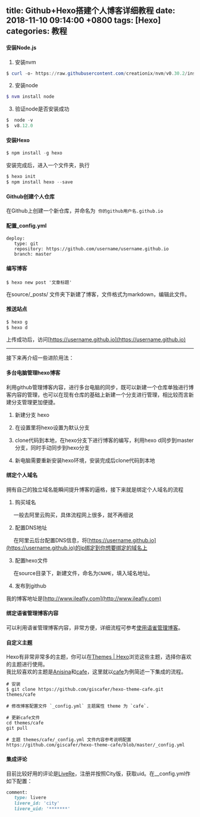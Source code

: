 
title: Github+Hexo搭建个人博客详细教程
date: 2018-11-10 09:14:00 +0800
tags: [Hexo]
categories: 教程
---

<a name="sl6tws"></a>
#### [](#sl6tws)安装Node.js

1. 安装nvm

```powershell
$ curl -o- https://raw.githubusercontent.com/creationix/nvm/v0.30.2/install.sh | bash
```

2. 安装node

```powershell
$ nvm install node
```

3. 验证node是否安装成功

```powershell
$  node -v
$  v8.12.0
```
<a name="t8a8gr"></a>
#### [](#t8a8gr)安装Hexo
```powershell
$ npm install -g hexo
```
安装完成后，进入一个文件夹，执行
```powershell
$ hexo init
$ npm install hexo --save
```
<a name="ua2lyy"></a>
#### [](#ua2lyy)Github创建个人仓库
在Github上创建一个新仓库，并命名为  `你的github用户名.github.io`
<a name="oefdft"></a>
#### [](#oefdft)配置_config.yml
```
deploy:
   type: git
   repository: https://github.com/username/username.github.io
   branch: master
```
<a name="s6t5gs"></a>
#### [](#s6t5gs)编写博客
```
$ hexo new post '文章标题'
```
在source/_posts/ 文件夹下新建了博客，文件格式为markdown，编辑此文件。
<a name="ybauhr"></a>
#### [](#ybauhr)推送站点
```powershell
$ hexo g
$ hexo d
```
上传成功后，访问[https://username.github.io](https://username.github.io)

---

接下来再介绍一些进阶用法：
<a name="padgfi"></a>
#### [](#padgfi)多台电脑管理hexo博客
利用github管理博客内容，进行多台电脑的同步，既可以新建一个仓库单独进行博客内容的管理，也可以在现有仓库的基础上新建一个分支进行管理，相比较而言新建分支管理更加便捷。

1. 新建分支 hexo

2. 在设置里将hexo设置为默认分支

3. clone代码到本地，在hexo分支下进行博客的编写，利用hexo d同步到master分支，同时手动同步到hexo分支

4. 新电脑需要重新安装hexo环境，安装完成后clone代码到本地

<a name="xhgmdd"></a>
#### [](#xhgmdd)绑定个人域名
拥有自己的独立域名能瞬间提升博客的逼格，接下来就是绑定个人域名的流程

1. 购买域名


      一般去阿里云购买，具体流程网上很多，就不再细说

2. 配置DNS地址


      在阿里云后台配置DNS信息，将[https://username.github.io](https://username.github.io)的ip绑定到你想要绑定的域名上

3. 配置hexo文件


      在source目录下，新建文件，命名为`CNAME`，填入域名地址。

4. 发布到github


我的博客地址是[http://www.ileafly.com](http://www.ileafly.com)
<a name="yst3oh"></a>
#### [](#yst3oh)绑定语雀管理博客内容
可以利用语雀管理博客内容，非常方便，详细流程可参考[使用语雀管理博客](http://www.ileafly.com/2018/11/09/yuque/使用语雀管理博客/)。
<a name="qvkuep"></a>
#### [](#qvkuep)自定义主题
Hexo有非常非常多的主题，你可以在[Themes | Hexo](https://hexo.io/themes/index.html)浏览这些主题，选择你喜欢的主题进行使用。<br />我比较喜欢的主题是[Anisina](https://github.com/haojen/hexo-theme-Anisina)和[cafe](https://github.com/giscafer/hexo-theme-cafe)，这里就以[cafe](https://github.com/giscafer/hexo-theme-cafe)为例简述一下集成的流程。
```
# 安装
$ git clone https://github.com/giscafer/hexo-theme-cafe.git themes/cafe

# 修改博客配置文件 `_config.yml` 主题属性 theme 为 `cafe`.

# 更新cafe文件
cd themes/cafe
git pull

# 主题 themes/cafe/_config.yml 文件内容参考说明配置 https://github.com/giscafer/hexo-theme-cafe/blob/master/_config.yml
```
<a name="ctisce"></a>
#### [](#ctisce)集成评论
目前比较好用的评论是[LiveRe](https://www.livere.com)，注册并按照City版，获取uid。在__config.yml作如下配置：
```ruby
comment:
   type: livere
   livere_id: 'city'
   livere_uid: '*******'
```



